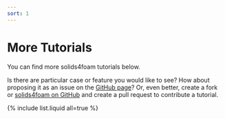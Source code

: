 ```yaml
---
sort: 1
---
```


# More Tutorials

You can find more solids4foam tutorials below.

Is there are particular case or feature you would like to see? How about
proposing it as an issue on the
[GitHub page](https://github.com/solids4foam/solids4foam/issues)? Or, even
better, create a fork or
[solids4foam on GitHub](https://github.com/solids4foam/solids4foam) and create a
pull request to contribute a tutorial.

{% include list.liquid all=true %}

